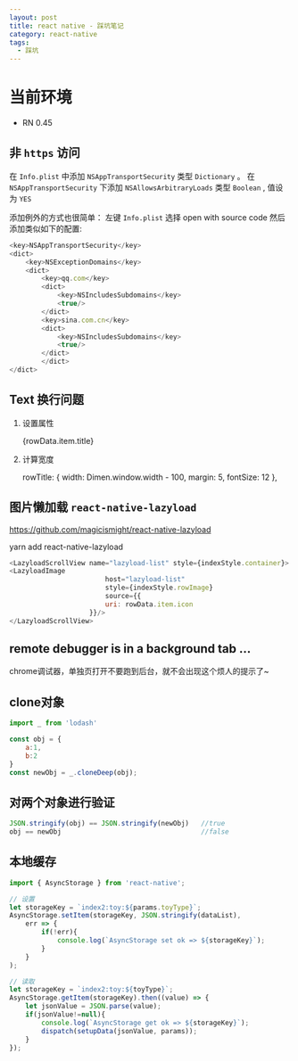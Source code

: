 ```yaml
---
layout: post
title: react native - 踩坑笔记
category: react-native
tags:
  - 踩坑
---
```


# 当前环境

- RN 0.45

## 非 `https` 访问

在 `Info.plist` 中添加 `NSAppTransportSecurity` 类型 `Dictionary` 。
在 `NSAppTransportSecurity` 下添加 `NSAllowsArbitraryLoads` 类型 `Boolean` , 值设为 `YES`

添加例外的方式也很简单：
左键 `Info.plist` 选择 open with source code
然后添加类似如下的配置:

```js
<key>NSAppTransportSecurity</key>
<dict>
    <key>NSExceptionDomains</key>
    <dict>
        <key>qq.com</key>
        <dict>
            <key>NSIncludesSubdomains</key>
            <true/>
        </dict>
        <key>sina.com.cn</key>
        <dict>
            <key>NSIncludesSubdomains</key>
            <true/>
        </dict>
        </dict>
</dict>
```

## Text 换行问题

1. 设置属性

    <Text numberOfLines={3} style={indexStyle.rowTitle}>{rowData.item.title}</Text>

2. 计算宽度

    rowTitle: {
        width: Dimen.window.width - 100,
        margin: 5,
        fontSize: 12
    },

## 图片懒加载 `react-native-lazyload`

https://github.com/magicismight/react-native-lazyload

yarn add react-native-lazyload

```js
<LazyloadScrollView name="lazyload-list" style={indexStyle.container}>
<LazyloadImage
                        host="lazyload-list"
                        style={indexStyle.rowImage}
                        source={{
                        uri: rowData.item.icon
                    }}/>
</LazyloadScrollView>
```

## remote debugger is in a background tab ...

chrome调试器，单独页打开不要跑到后台，就不会出现这个烦人的提示了~

## clone对象

```js
import _ from 'lodash'

const obj = {
    a:1,
    b:2
}
const newObj = _.cloneDeep(obj);
```

## 对两个对象进行验证

```js
JSON.stringify(obj) == JSON.stringify(newObj)   //true
obj == newObj                                   //false
```

## 本地缓存

```js
import { AsyncStorage } from 'react-native';

// 设置
let storageKey = `index2:toy:${params.toyType}`;
AsyncStorage.setItem(storageKey, JSON.stringify(dataList), 
    err => {
        if(!err){
            console.log(`AsyncStorage set ok => ${storageKey}`);
        }
    }
);

// 读取
let storageKey = `index2:toy:${toyType}`;
AsyncStorage.getItem(storageKey).then((value) => {
    let jsonValue = JSON.parse(value);
    if(jsonValue!=null){
        console.log(`AsyncStorage get ok => ${storageKey}`);
        dispatch(setupData(jsonValue, params));
    }
});
```






